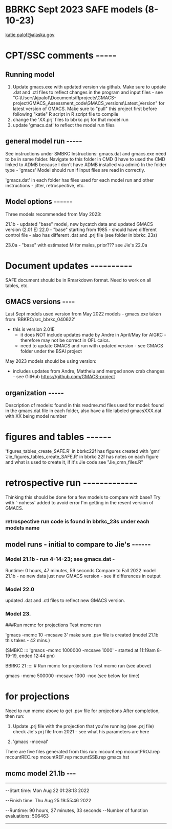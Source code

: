 # BBRKC Sept 2023 SAFE models (8-10-23)
katie.palof@alaska.gov


# CPT/SSC comments  -----


## Running model
1) Update gmacs.exe with updated version via github. Make sure to update .dat and .ctl files to reflect changes in the program and input files - see "C:\Users\kjpalof\Documents\Rprojects\GMACS-project\GMACS_Assessment_code\GMACS_versions\Latest_Version" for latest version of GMACS. Make sure to "pull" this project first before following "katie" R script in R script file to compile
2) change the 'XX.prj' files to bbrkc.prj for that model run
3) update 'gmacs.dat' to reflect the model run files

## general model run -----
See instructions under SMBKC
Instructions:
gmacs.dat and gmacs.exe need to be in same folder. Navigate to this folder in CMD (I have to used the CMD linked to ADMB because I don't have ADMB installed via admin)
In the folder type - 'gmacs'
Model should run if input files are read in correctly.

'gmacs.dat' in each folder has files used for each model run and other instructions - jitter, retrospective, etc.



## Model options ------
Three models recommended from May 2023:

21.1b - updated "base" model, new bycatch data and updated GMACS version (2.01 E)
22.0 - "base" starting from 1985 - should have different control file
     - also has different .dat and .prj file (see folder in bbrkc_23s)

23.0a - "base" with estimated M for males, prior??? see Jie's 22.0a 

# Document updates ----------
SAFE document should be in Rmarkdown format. Need to work on all tables, etc.

## GMACS versions ----
Last Sept models used version from May 2022 models - gmacs.exe taken from 'BBKRC/src_bbrkc_040622'
- this is version 2.01E 
  - it does NOT include updates made by Andre in April/May for AIGKC - therefore may not be correct in OFL calcs.
  - need to update GMACS and run with updated version - see GMACS folder under the BSAI project

May 2023 models should be using version: 
- includes updates from Andre, Mattheiu and merged snow crab changes - see GitHub https://github.com/GMACS-project

## organization -----
Description of models: found in this readme.md
files used for model: found in the gmacs.dat file in each folder, also have a file labeled gmacsXXX.dat with XX being model number


# figures and tables ------
'figures_tables_create_SAFE.R' in bbrkc22f has figures created with 'gmr'
'Jie_figures_tables_create_SAFE.R' in bbrkc 22f has notes on each figure and what is used to create it, if it's Jie code see "Jie_cmn_files.R"

# retrospective run -------------
Thinking this should be done for a few models to compare with base?
Try with '-nohess' added to avoid error I'm getting in the resent version of GMACS.

### retrospective run code is found in bbrkc_23s under each models name

## model runs - initial to compare to Jie's ------
### Model 21.1b - run 4-14-23; see gmacs.dat -
Runtime: 0 hours, 47 minutes, 59 seconds
Compare to Fall 2022 model 21.1b - no new data just new GMACS version - see if differences in output


### Model 22.0 
updated .dat and .ctl files to reflect new GMACS version. 

### Model 23.



###Run mcmc for projections
Test mcmc run

'gmacs -mcmc 10 -mcsave 3' make sure .psv file is created (model 21.1b this takes - 42 mins.)

(SMBKC  ::: 'gmacs -mcmc 1000000 -mcsave 1000' - started at 11:19am 8-19-19, ended 12:44 pm)

BBRKC 21 :::: # Run mcmc for projections
Test mcmc run (see above)

gmacs -mcmc 500000 -mcsave 1000 -nox
(see below for time)

# for projections
Need to run mcmc above to get .psv file for projections
After completion, then run:

1) Update .prj file with the projection that you're running (see .prj file)
check Jie's prj file from 2021 - see what his parameters are here

2) 'gmacs -mceval'

There are five files generated from this run:
mcount.rep
mcountPROJ.rep
mcountREC.rep
mcountREF.rep
mcountSSB.rep
gmacs.hst


## mcmc model 21.1b ---
-------------------------------------------
--Start time: Mon Aug 22 01:28:13 2022

--Finish time: Thu Aug 25 19:55:46 2022

--Runtime: 90 hours, 27 minutes, 33 seconds
--Number of function evaluations: 506463
*******************************************